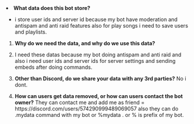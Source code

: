 
<li><strong>What data does this bot store?</strong></li>
</ol>
<ul>
<li>i store user ids and server id because my bot have moderation and antispam and anti raid features also for play songs i need to save users and playlists.</li>
</ul>
<ol>
<li>
<p><strong>Why do we need the data, and why do we use this data?</strong></p></strong>
<li>I need these datas because my bot doing antispam and anti raid and also i need user ids and server ids for server settings and sending embeds after doing commands.</li>
</li>
<li>
<p><strong>Other than Discord, do we share your data with any 3rd parties?</strong>
No i dont.</p>
</li>
<li>
<p><strong>How can users get data removed, or how can users contact the bot owner?</strong>
They can contact me and add me as friend = https://discord.com/users/574290999489069057 also they can do .mydata command with my bot or %mydata . or % is prefix of my bot.</p>
</li>
</ol>
</article>
  </div>
